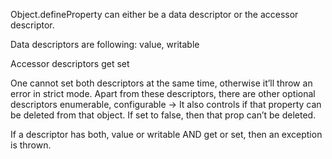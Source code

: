 Object.defineProperty can either be a data descriptor or the accessor descriptor.

Data descriptors are following:
value,
writable

Accessor descriptors
get
set

One cannot set both descriptors at the same time, otherwise it’ll throw an error in strict mode.
Apart from these descriptors, there are other optional descriptors
enumerable,
configurable → It also controls if that property can be deleted from that object. If set to false,
then that prop can’t be deleted.

If a descriptor has both, value or writable AND get or set, then an exception is thrown.

